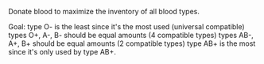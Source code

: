 Donate blood to maximize the inventory of all blood types.

Goal: type O- is the least since it's the most used (universal compatible)
types O+, A-, B- should be equal amounts (4 compatible types)
types AB-, A+, B+ should be equal amounts (2 compatible types)
type AB+ is the most since it's only used by type AB+.